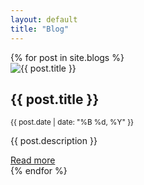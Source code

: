 ```yaml
---
layout: default
title: "Blog"
---
```


<div class="blog-section">
  {% for post in site.blogs %}
    <div class="blog-card">
      <div class="blog-card-image">
        <img src="{{ post.thumbnail }}" alt="{{ post.title }}">
      </div>
      <div class="blog-card-description">
          <h2>{{ post.title }}</h2>
          <p><small>{{ post.date | date: "%B %d, %Y" }}</small></p>
          <p>{{ post.description }}</p>
          <div class="blog-card-link-wrap">
              <a href="{{ post.url }}" class="blog-card-link">Read more</a>
          </div>
      </div>
    </div>
  {% endfor %}
</div>

